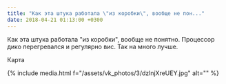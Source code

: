 ```yaml
---
title: "Как эта штука работала \"из коробки\", вообще не пон..."
date: 2018-04-21 01:13:00 +0300
---
```


Как эта штука работала "из коробки", вообще не понятно. Процессор дико перегревался и регулярно вис. Так на много лучше.

Карта

{% include media.html f="/assets/vk_photos/3/dzlnjXreUEY.jpg" alt="" %}
